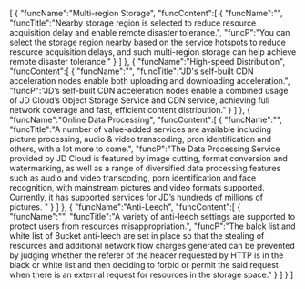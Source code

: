 [
	{
		"funcName":"Multi-region Storage",
		"funcContent":[
			{
				"funcName":"",
				"funcTitle":"Nearby storage region is selected to reduce resource acquisition delay and enable remote disaster tolerance.",
				"funcP":"You can select the storage region nearby based on the service hotspots to reduce resource acquisition delays, and such multi-region storage can help achieve remote disaster tolerance."
			}
		]
	},
	{
		"funcName":"High-speed Distribution",
		"funcContent":[
			{
				"funcName":"",
				"funcTitle":"JD's self-built CDN acceleration nodes enable both uploading and downloading acceleration.",
				"funcP":"JD’s self-built CDN acceleration nodes enable a combined usage of JD Cloud’s Object Storage Service and CDN service, achieving full network coverage and fast, efficient content distribution."
			}
		]
	},
	{
		"funcName":"Online Data Processing",
		"funcContent":[
			{
				"funcName":"",
				"funcTitle":"A number of value-added services are available including picture processing, audio & video transcoding, pron identification and others, with a lot more to come.",
				"funcP":"The Data Processing Service provided by JD Cloud is featured by image cutting, format conversion and watermarking, as well as a range of diversified data processing features such as audio and video transcoding, porn identification and face recognition, with mainstream pictures and video formats supported. Currently, it has supported services for JD’s hundreds of millions of pictures. "
			}
		]
	},
	{
		"funcName":"Anti-Leech",
		"funcContent":[
			{
				"funcName":"",
				"funcTitle":"A variety of anti-leech settings are supported to protect users from resources misappropriation.",
				"funcP":"The balck list and white list of Bucket anti-leech are set in place so that the stealing of resources and additional network flow charges generated can be prevented by judging whether the referer of the header requested by HTTP is in the black or white list and then deciding to forbid or permit the said request when there is an external request for resources in the storage space."
			}
		]
	}
]